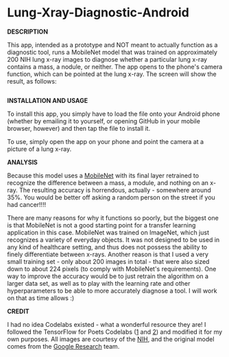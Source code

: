 # Lung-Xray-Diagnostic-Android

**DESCRIPTION** 

This app, intended as a prototype and NOT meant to actually function as a diagnostic tool, runs a MobileNet model that was trained on approximately 200 NIH lung x-ray images to diagnose whether a particular lung x-ray contains a mass, a nodule, or neither. The app opens to the phone's camera function, which can be pointed at the lung x-ray. The screen will show the result, as follows:

<IMAGE>
  
 **INSTALLATION AND USAGE**
 
 To install this app, you simply have to load the file onto your Android phone (whether by emailing it to yourself, or opening GitHub in your mobile browser, however) and then tap the file to install it.
 
 To use, simply open the app on your phone and point the camera at a picture of a lung x-ray.
 
 **ANALYSIS**
 
 Because this model uses a [MobileNet](https://research.googleblog.com/2017/06/mobilenets-open-source-models-for.html) with its final layer retrained to recognize the difference between a mass, a module, and nothing on an x-ray. The resulting accuracy is horrendous, actually - somewhere around 35%. You would be better off asking a random person on the street if you had cancer!!!!
 
 There are many reasons for why it functions so poorly, but the biggest one is that MobileNet is not a good starting point for a transfer learning application in this case. MobileNet was trained on ImageNet, which just recognizes a variety of everyday objects. It was not designed to be used in any kind of healthcare setting, and thus does not possess the ability to finely differentiate between x-rays. Another reason is that I used a very small training set - only about 200 images in total - that were also sized down to about 224 pixels (to comply with MobileNet's requirements). One way to improve the accuracy would be to just retrain the algorithm on a larger data set, as well as to play with the learning rate and other hyperparameters to be able to more accurately diagnose a tool. I will work on that as time allows :)
 
 **CREDIT**
 
 I had no idea Codelabs existed - what a wonderful resource they are! I followed the TensorFlow for Poets Codelabs ([1](https://codelabs.developers.google.com/codelabs/tensorflow-for-poets/index.html#0) and [2](https://codelabs.developers.google.com/codelabs/tensorflow-for-poets-2/#0)) and modified it for my own purposes. All images are courtesy of the [NIH](https://www.nih.gov/news-events/news-releases/nih-clinical-center-provides-one-largest-publicly-available-chest-x-ray-datasets-scientific-community), and the original model comes from the [Google Research](https://research.google.com/) team.

